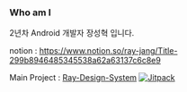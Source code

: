 ### Who am I

2년차 Android 개발자 장성혁 입니다.

notion : https://www.notion.so/ray-jang/Title-299b8946485345538a62a63137c6c8e9

Main Project : [Ray-Design-System](https://github.com/ajou4095/Ray-Design-System) [![Jitpack](https://jitpack.io/v/ajou4095/Ray-Design-System.svg)](https://jitpack.io/#ajou4095/Ray-Design-System)
